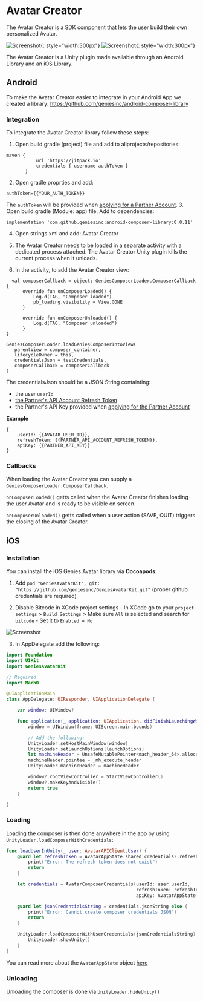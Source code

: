 # Avatar Creator 
The Avatar Creator is a SDK component that lets the user build their own personalized Avatar. 

![Screenshot](img/ss_choose_gender.jpg){: style="width:300px"}
![Screenshot](img/ss_avatar_creator.jpg){: style="width:300px"}

The Avatar Creator is a Unity plugin made available through an Android Library and an iOS Library. 

## Android

To make the Avatar Creator easier to integrate in your Android App we created a library: https://github.com/geniesinc/android-composer-library 

### Integration
To integrate the Avatar Creator library follow these steps: 

1. Open build.gradle (project) file and add to allprojects/repositories:
 ```
 maven {
            url 'https://jitpack.io'
            credentials { username authToken }
        }
 ```
 2. Open gradle.proprties and add: 
 ```
 authToken={{YOUR_AUTH_TOKEN}}
 ```
 The `authToken` will be provided when [applying for a Partner Account](index.md#step-one-apply-for-a-partner-account).
 3. Open build.gradle (Module: app) file. Add to dependencies: 
 ```
 implementation 'com.github.geniesinc:android-composer-library:0.0.11'
 ```
 4. Open strings.xml and add:
 <string name="game_view_content_description">Avatar Creator</string>
 
 5. The Avatar Creator needs to be loaded in a separate activity with a dedicated process attached. The Avatar Creator Unity plugin kills the current process when it unloads.

 6. In the activity, to add the Avatar Creator view:
```
  val composerCallback = object: GeniesComposerLoader.ComposerCallback {
      override fun onComposerLoaded() {
          Log.d(TAG, "Composer loaded")
          pb_loading.visibility = View.GONE
      }

      override fun onComposerUnloaded() {
          Log.d(TAG, "Composer unloaded")
      }
}

GeniesComposerLoader.loadGeniesComposerIntoView(
   parentView = composer_container,
   lifecycleOwner = this,
   credentialsJson = testCredentials,
   composerCallback = composerCallback
)
```

The credentialsJson should be a JSON String containting: 

 - the user `userId`
 - [the Partner's API Account Refresh Token](authentication.md#partner-api-account-sign-in)
 - the Partner's API Key provided when [applying for the Partner Account](index.md#step-one-apply-for-a-partner-account)

**Example**
```
{
    userId: {{AVATAR_USER_ID}},
    refreshToken: {{PARTNER_API_ACCOUNT_REFRESH_TOKEN}},
    apiKey: {{PARTNER_API_KEY}}
}
```

### Callbacks

When loading the Avatar Creator you can supply a `GeniesComposerLoader.ComposerCallback`. 

`onComposerLoaded()` getts called when the Avatar Creator finishes loading the user Avatar and is ready to be visible on screen. 

`onComposerUnloaded()` getts called when a user action (SAVE, QUIT) triggers the closing of the Avatar Creator. 

## iOS

### Installation

You can install the iOS Genies Avatar library via **Cocoapods**:

1. Add `pod "GeniesAvatarKit", git: "https://github.com/geniesinc/GeniesAvatarKit.git"` (proper github credentials are
   required)

2. Disable Bitcode in XCode project settings - In XCode go to your `project settings` > `Build Settings` > Make
   sure `All` is selected and search for `bitcode` - Set it to `Enabled = No`

![Screenshot](img/disable_bitcode.png)

3. In AppDelegate add the following:

```swift
import Foundation
import UIKit
import GeniesAvatarKit

// Required
import MachO

@UIApplicationMain
class AppDelegate: UIResponder, UIApplicationDelegate {

    var window: UIWindow?

    func application(_ application: UIApplication, didFinishLaunchingWithOptions launchOptions: [UIApplication.LaunchOptionsKey : Any]?) -> Bool {
        window = UIWindow(frame: UIScreen.main.bounds)

        // Add the following:
        UnityLoader.setHostMainWindow(window)
        UnityLoader.setLaunchOptions(launchOptions)        
        let machineHeader = UnsafeMutablePointer<mach_header_64>.allocate(capacity: 1)
        machineHeader.pointee = _mh_execute_header
        UnityLoader.machineHeader = machineHeader

        window?.rootViewController = StartViewController()
        window?.makeKeyAndVisible()
        return true
    }

}
```

### Loading

Loading the composer is then done anywhere in the app by using `UnityLoader.loadComposerWithCredentials`:

```swift
func loadUserInUnity(_ user: AvatarAPIClient.User) {
    guard let refreshToken = AvatarAppState.shared.credentials?.refreshToken else {
        print("Error: The refresh token does not exist")
        return
    }

    let credentials = AvatarComposerCredentials(userId: user.userId,
                                                refreshToken: refreshToken,
                                                apiKey: AvatarAppState.shared.client.apiConfig.apiKey)

    guard let jsonCredentialsString = credentials.jsonString else {
        print("Error: Cannot create composer credentials JSON")
        return
    }

    UnityLoader.loadComposerWithUserCredentials(jsonCredentialsString) {
        UnityLoader.showUnity()
    }
}
```

You can read more about the `AvatarAppState` object [here](ios.md#state)

### Unloading

Unloading the composer is done via `UnityLoader.hideUnity()`